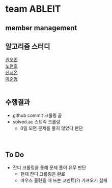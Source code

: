 # team ABLEIT
## member management

## 알고리즘 스터디
[권오민](https://solved.ac/profile/dhalsdl12) <br>
[노현호](https://solved.ac/profile/shgusgh12) <br>
[신시온](https://solved.ac/profile/shinsion) <br>
[이준형](https://solved.ac/profile/wns0865) <br>
<br>

## 수행결과
- github commit 크롤링 끝
- solved.ac 스트릭 크롤링
    - 0일 되면 문제를 풀지 않았다 판단
<br>

## To Do
- 잔디 크롤링을 통해 문제 풀이 유무 판단
    - 현재 잔디 크롤링은 완료
    - 마우스 올렸을 때 뜨는 코멘트(?) 가져오기 실패